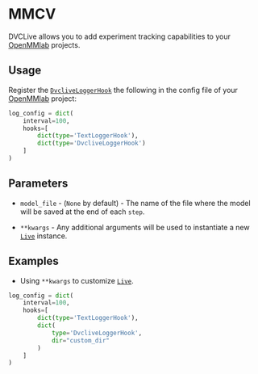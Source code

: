 # MMCV

DVCLive allows you to add experiment tracking capabilities to your
[OpenMMlab](https://github.com/open-mmlab) projects.

## Usage

Register the
[`DvcliveLoggerHook`](https://github.com/open-mmlab/mmcv/blob/master/mmcv/runner/hooks/logger/dvclive.py)
the following in the config file of your
[OpenMMlab](https://github.com/open-mmlab) project:

```python
log_config = dict(
    interval=100,
    hooks=[
        dict(type='TextLoggerHook'),
        dict(type='DvcliveLoggerHook')
    ]
)
```

## Parameters

- `model_file` - (`None` by default) - The name of the file where the model will
  be saved at the end of each `step`.

- `**kwargs` - Any additional arguments will be used to instantiate a new
  [`Live`] instance.

## Examples

- Using `**kwargs` to customize [`Live`].

```python
log_config = dict(
    interval=100,
    hooks=[
        dict(type='TextLoggerHook'),
        dict(
            type='DvcliveLoggerHook',
            dir="custom_dir"
        )
    ]
)
```

[`live`]: /doc/dvclive/live
